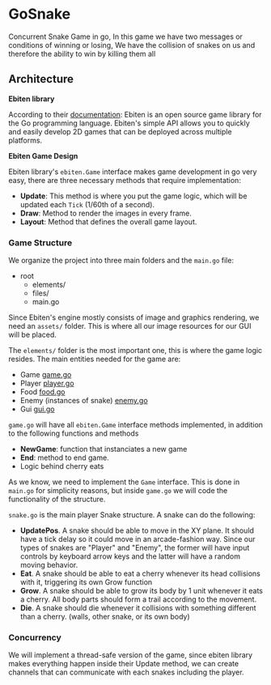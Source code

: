 # GoSnake

Concurrent Snake Game in go, In this game we have two messages or conditions of winning or losing, We have the collision of snakes on us and therefore the ability to win by killing them all

## Architecture
**Ebiten library**

According to their [documentation](https://github.com/hajimehoshi/ebiten/): Ebiten is an open source game library for the Go programming language. Ebiten's simple API allows you to quickly and easily develop 2D games that can be deployed across multiple platforms.

**Ebiten Game Design**

Ebiten library's `ebiten.Game` interface makes game development in go very easy, there are three necessary methods that require implementation:
* **Update**: This method is where you put the game logic, which will be updated each `Tick` (1/60th of a second).
* **Draw**: Method to render the images in every frame. 
* **Layout**: Method that defines the overall game layout.


### Game Structure
We organize the project into three main folders and the `main.go` file: 

* root 
    * elements/
    * files/
    * main.go

Since Ebiten's engine mostly consists of image and graphics rendering, we need an `assets/` folder. This is where all our image resources for our GUI will be placed.

The `elements/` folder is the most important one, this is where the game logic resides. The main entities needed for the game are:
* Game [game.go](https://github.com/JDanielRC/Snakes/tree/main/snakes/elements/game.go)
* Player [player.go](https://github.com/JDanielRC/Snakes/tree/main/snakes/elementssnake.go)
* Food [food.go](https://github.com/JDanielRC/Snakes/tree/main/snakes/elements/food.go)
* Enemy (instances of snake) [enemy.go](https://github.com/JDanielRC/Snakes/tree/main/snakes/elements/enemy.go)
* Gui [gui.go](https://github.com/JDanielRC/Snakes/tree/main/snakes/elements/gui.go)

`game.go` will have all `ebiten.Game` interface methods implemented, in addition to the following functions and methods 
* **NewGame**: function that instanciates a new game
* **End**: method to end game.
* Logic behind cherry eats

As we know, we need to implement the `Game` interface. This is done in `main.go` for simplicity reasons, but inside `game.go` we will code the functionality of the structure.

`snake.go` is the main player Snake structure. A snake can do the following:
* **UpdatePos**. A snake should be able to move in the XY plane. It should have a tick delay so it could move in an arcade-fashion way. Since our types of snakes are "Player" and "Enemy", the former will have input controls by keyboard arrow keys and the latter will have a random moving behavior.
* **Eat**. A snake should be able to eat a cherry whenever its head collisions with it, triggering its own Grow function
* **Grow**. A snake should be able to grow its body by 1 unit whenever it eats a cherry. All body parts should form a trail according to the movement.
* **Die**. A snake should die whenever it collisions with something different than a cherry. (walls, other snake, or its own body)


### Concurrency

We will implement a thread-safe version of the game, since ebiten library makes everything happen inside their Update method, we can create channels that can communicate with each snakes including the player.
